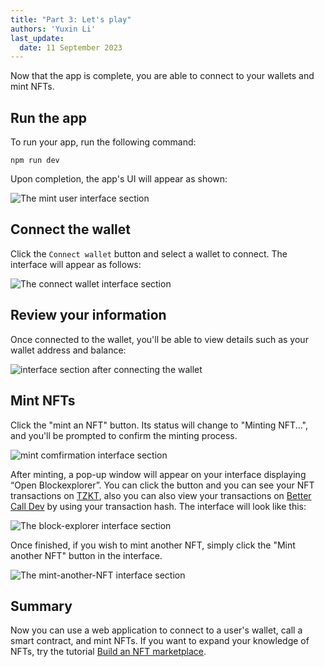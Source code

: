 ```yaml
---
title: "Part 3: Let's play"
authors: 'Yuxin Li'
last_update:
  date: 11 September 2023
---
```


Now that the app is complete, you are able to connect to your wallets and mint NFTs.

## Run the app

To run your app, run the following command:
```
npm run dev
```

Upon completion, the app's UI will appear as shown:

![The mint user interface section](/img/tutorials/mint-ui.png "Mint UI")

## Connect the wallet

Click the `Connect wallet` button and select a wallet to connect. The interface will appear as follows:

![The connect wallet interface section](/img/tutorials/wallet-ui.png "Wallet UI")


## Review your information

Once connected to the wallet, you'll be able to view details such as your wallet address and balance:

![interface section after connecting the wallet](/img/tutorials/info-ui.png "Info UI")


## Mint NFTs

Click the "mint an NFT" button. Its status will change to "Minting NFT...", and you'll be prompted to confirm the minting process.

![mint comfirmation interface section](/img/tutorials/mint_confirm.png "Confirm UI")


After minting, a pop-up window will appear on your interface displaying “Open Blockexplorer”. You can click the button and you can see your NFT transactions on [TZKT](https://tzkt.io/), also you can also view your transactions on [Better Call Dev](https://better-call.dev/) by using your transaction hash. The interface will look like this:

![The block-explorer interface section ](/img/tutorials/block-explorer.png "block explorer UI")

Once finished, if you wish to mint another NFT, simply click the "Mint another NFT" button in the interface.

![The mint-another-NFT interface section ](/img/tutorials/mint_another.png "mint another UI")

## Summary

Now you can use a web application to connect to a user's wallet, call a smart contract, and mint NFTs.
If you want to expand your knowledge of NFTs, try the tutorial [Build an NFT marketplace](/tutorials/build-an-nft-marketplace).
